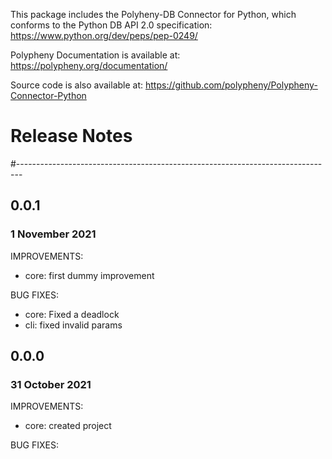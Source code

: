 This package includes the Polyheny-DB Connector for Python, which conforms to the Python DB API 2.0 specification:
https://www.python.org/dev/peps/pep-0249/

Polypheny Documentation is available at:
https://polypheny.org/documentation/

Source code is also available at: https://github.com/polypheny/Polypheny-Connector-Python

# Release Notes
#-------------------------------------------------------------------------------


## 0.0.1
### 1 November 2021

IMPROVEMENTS:

* core: first dummy improvement

BUG FIXES:

* core: Fixed a deadlock 
* cli: fixed invalid params

## 0.0.0
### 31 October 2021

IMPROVEMENTS:

* core: created project

BUG FIXES:
